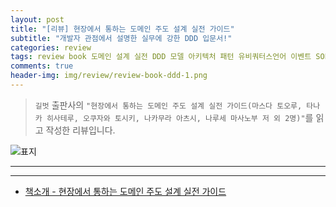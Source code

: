 ```yaml
---  
layout: post  
title: "[리뷰] 현장에서 통하는 도메인 주도 설계 실전 가이드"  
subtitle: "개발자 관점에서 설명한 실무에 강한 DDD 입문서!"  
categories: review  
tags: review book 도메인 설계 실전 DDD 모델 아키텍처 패턴 유비쿼터스언어 이벤트 SOLID AI 클린아키텍처 응용프로그램 모바일     
comments: true  
header-img: img/review/review-book-ddd-1.png
---  
```

  
> `길벗` 출판사의 `"현장에서 통하는 도메인 주도 설계 실전 가이드(마스다 토오루, 타나카 히사테루, 오쿠자와 토시키, 나카무라 아츠시, 나루세 마사노부 저 외 2명)"`를 읽고 작성한 리뷰입니다.  

![표지](https://theorydb.github.io/assets/img/review/review-book-ddd-1.png)  

---

>   


---

* [책소개 - 현장에서 통하는 도메인 주도 설계 실전 가이드](https://www.yes24.com/product/goods/151855534)
